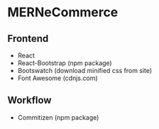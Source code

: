 # MERNeCommerce

## Frontend

- React
- React-Bootstrap (npm package)
- Bootswatch (download minified css from site)
- Font Awesome (cdnjs.com)

## Workflow

- Commitizen (npm package)
